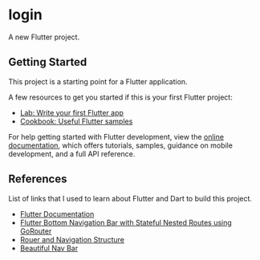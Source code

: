 # login

A new Flutter project.

## Getting Started

This project is a starting point for a Flutter application.

A few resources to get you started if this is your first Flutter project:

- [Lab: Write your first Flutter app](https://docs.flutter.dev/get-started/codelab)
- [Cookbook: Useful Flutter samples](https://docs.flutter.dev/cookbook)

For help getting started with Flutter development, view the
[online documentation](https://docs.flutter.dev/), which offers tutorials,
samples, guidance on mobile development, and a full API reference.

## References

List of links that I used to learn about Flutter and Dart to build this project.

- [Flutter Documentation](https://flutter.dev/docs)
- [Flutter Bottom Navigation Bar with Stateful Nested Routes using GoRouter](https://codewithandrea.com/articles/flutter-bottom-navigation-bar-nested-routes-gorouter)
- [Rouer and Navigation Structure](https://github.com/antonio-nicolau/flutter-with-go_router)
- [Beautiful Nav Bar](https://pub.dev/packages/salomon_bottom_bar)